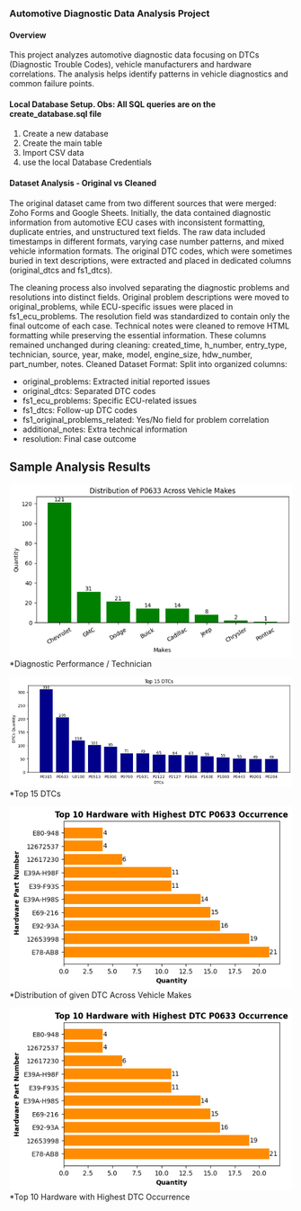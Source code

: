 ### Automotive Diagnostic Data Analysis Project
#### Overview
This project analyzes automotive diagnostic data focusing on DTCs (Diagnostic Trouble Codes), vehicle manufacturers and hardware correlations. The analysis helps identify patterns in vehicle diagnostics and common failure points.


#### Local Database Setup. Obs: All SQL queries are on the create_database.sql file
1. Create a new database
2. Create the main table
3. Import CSV data
4. use the local Database Credentials

#### Dataset Analysis - Original vs Cleaned
The original dataset came from two different sources that were merged: Zoho Forms and Google Sheets. Initially, the data contained diagnostic information from automotive ECU cases with inconsistent formatting, duplicate entries, and unstructured text fields. The raw data included timestamps in different formats, varying case number patterns, and mixed vehicle information formats. The original DTC codes, which were sometimes buried in text descriptions, were extracted and placed in dedicated columns (original_dtcs and fs1_dtcs).

The cleaning process also involved separating the diagnostic problems and resolutions into distinct fields. Original problem descriptions were moved to original_problems, while ECU-specific issues were placed in fs1_ecu_problems. The resolution field was standardized to contain only the final outcome of each case. Technical notes were cleaned to remove HTML formatting while preserving the essential information. These columns remained unchanged during cleaning: created_time, h_number, entry_type, technician, source, year, make, model, engine_size, hdw_number, part_number, notes. Cleaned Dataset Format: 
Split into organized columns:
- original_problems: Extracted initial reported issues
- original_dtcs: Separated DTC codes
- fs1_ecu_problems: Specific ECU-related issues
- fs1_dtcs: Follow-up DTC codes
- fs1_original_problems_related: Yes/No field for problem correlation
- additional_notes: Extra technical information
- resolution: Final case outcome

## Sample Analysis Results
![Tech performance](https://github.com/weversonbarbieri/automotive_diagnostic_data_analysis/blob/raw/images/code_p0633_distr._make.png)
*Diagnostic Performance / Technician

![Top DTCs Occrences](images\top_dtcs.png)
*Top 15 DTCs

![Distribution from a given DTC accross Vehicle's Manufacturers](images\p0633_top_10_hdw_pn_occerence.png)
*Distribution of given DTC Across Vehicle Makes

![Top 10 Hardware Part Numbers Ocurrence from a give DTC](images\p0633_top_10_hdw_pn_occerence.png)
*Top 10 Hardware with Highest DTC Occurrence
